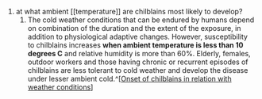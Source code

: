 1. at what ambient [[temperature]] are chilblains most likely to develop?
	1. The cold weather conditions that can be endured by humans depend on combination of the duration and the extent of the exposure, in addition to physiological adaptive changes. However, susceptibility to chilblains increases **when ambient temperature is less than 10 degrees C** and relative humidity is more than 60%. Elderly, females, outdoor workers and those having chronic or recurrent episodes of chilblains are less tolerant to cold weather and develop the disease under lesser ambient cold.^[[Onset of chilblains in relation with weather conditions](https://pubmed.ncbi.nlm.nih.gov/19385449/)]